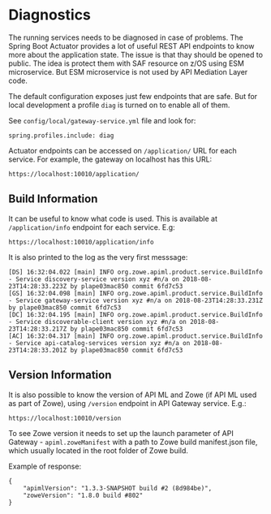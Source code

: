 # Diagnostics

The running services needs to be diagnosed in case of problems. The Spring Boot Actuator provides a lot of useful REST API endpoints to know more about the application state. The issue is that thay should be opened to public. The idea is protect them with SAF resource on z/OS using ESM microservice. But ESM microservice is not used by API Mediation Layer code.

The default configuration exposes just few endpoints that are safe. But for local development a profile `diag` is turned on to enable all of them. 

See `config/local/gateway-service.yml` file and look for:

    spring.profiles.include: diag


Actuator endpoints can be accessed on `/application/` URL for each service. 
For example, the gateway on localhost has this URL:

    https://localhost:10010/application/


## Build Information

It can be useful to know what code is used. This is available at `/application/info` endpoint for each service. E.g:

    https://localhost:10010/application/info


It is also printed to the log as the very first messsage:

    [DS] 16:32:04.022 [main] INFO org.zowe.apiml.product.service.BuildInfo - Service discovery-service version xyz #n/a on 2018-08-23T14:28:33.223Z by plape03mac850 commit 6fd7c53
    [GS] 16:32:04.098 [main] INFO org.zowe.apiml.product.service.BuildInfo - Service gateway-service version xyz #n/a on 2018-08-23T14:28:33.231Z by plape03mac850 commit 6fd7c53
    [DC] 16:32:04.195 [main] INFO org.zowe.apiml.product.service.BuildInfo - Service discoverable-client version xyz #n/a on 2018-08-23T14:28:33.217Z by plape03mac850 commit 6fd7c53
    [AC] 16:32:04.317 [main] INFO org.zowe.apiml.product.service.BuildInfo - Service api-catalog-services version xyz #n/a on 2018-08-23T14:28:33.201Z by plape03mac850 commit 6fd7c53


## Version Information

It is also possible to know the version of API ML and Zowe (if API ML used as part of Zowe), using `/version` endpoint in API Gateway service. E.g.:

    https://localhost:10010/version

To see Zowe version it needs to set up the launch parameter of API Gateway - `apiml.zoweManifest` with a path to Zowe build manifest.json file, which usually located in the root folder of Zowe build.
    
Example of response:

    {                                                         
        "apimlVersion": "1.3.3-SNAPSHOT build #2 (8d984be)",
        "zoweVersion": "1.8.0 build #802"                     
    }                                                         
